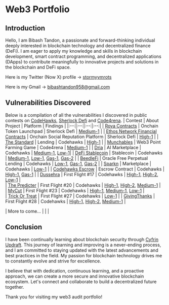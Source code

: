# Web3 Portfolio

## Introduction
Hello, I am Bibash Tandon, a passionate and forward-thinking individual deeply interested in blockchain technology and decentralized finance (DeFi). I am eager to apply my knowledge and skills in blockchain development, smart contract programming, and decentralized applications (DApps) to contribute meaningfully to innovative projects and solutions in the blockchain and DeFi space.

Here is my Twitter (Now X) profile -> [stormyymrots](https://x.com/stormyymrots)

Here is my Gmail -> bibashtandon958@gmail.com

## Vulnerabilities Discovered
Below is a compilation of all the vulnerabilities I discovered in public contests on [CodeHawks](https://www.codehawks.com), [Sherlock Defi](https://www.sherlock.xyz/) and [Code4rena](https://www.code4rena.com).
| Contest | About Project | Platform | Findings |
|:--:|:--:|:--:|:--:|
| [Rova Contracts](https://audits.sherlock.xyz/contests/498?filter=questions) | Onchain Token Launchpad | Sherlock Defi  | [Medium-1](https://github.com/sherlock-audit/2025-02-rova-judging/issues/228) |
| [Ethos Network Financial Contracts](https://audits.sherlock.xyz/contests/675?filter=questions) | Onchain Social Reputation Platform | Sherlock Defi  | [High-1](https://github.com/sherlock-audit/2024-11-ethos-network-ii-judging/issues/132) |
| [The Standard](https://codehawks.cyfrin.io/c/2023-12-the-standard) | Lending | Codehawks  | [High-1](https://codehawks.cyfrin.io/c/2023-12-the-standard/s/227) |
| [Munchables](https://code4rena.com/reports/2024-05-munchables) | Web3 Point Farming Game | Code4rena | [Medium-1](https://github.com/code-423n4/2024-05-munchables-findings/issues/502) |
| [Dria](https://codehawks.cyfrin.io/c/2024-10-swan-dria) | AI Marketplace | Codehawks | [Medium-1](https://codehawks.cyfrin.io/c/2024-10-swan-dria/s/725), [Low-1](https://codehawks.cyfrin.io/c/2024-10-swan-dria/s/591)| 
| [DeFi Stablecoin](https://codehawks.cyfrin.io/c/2023-07-foundry-defi-stablecoin) | Stablecoin | Codehawks | [Medium-1](https://codehawks.cyfrin.io/c/2023-07-foundry-defi-stablecoin/s/545), [Low-1](https://codehawks.cyfrin.io/c/2023-07-foundry-defi-stablecoin/s/533), [Gas-1](https://codehawks.cyfrin.io/c/2023-07-foundry-defi-stablecoin/s/537), [Gas-2](https://codehawks.cyfrin.io/c/2023-07-foundry-defi-stablecoin/s/543) | 
| [BeedleFi](https://codehawks.cyfrin.io/c/2023-07-beedle) | Oracle Free Perpetual Lending | Codehawks  | [Low-1](https://codehawks.cyfrin.io/c/2023-07-beedle/s/1330), [Gas-1](https://codehawks.cyfrin.io/c/2023-07-beedle/s/1517), [Gas-2](https://codehawks.cyfrin.io/c/2023-07-beedle/s/1589) |
| [Sparkn](https://codehawks.cyfrin.io/c/2023-08-sparkn) | Marketplace | Codehawks | [Low-1](https://codehawks.cyfrin.io/c/2023-08-sparkn/s/358) | 
| [Codehawks Escrow](https://codehawks.cyfrin.io/c/2023-07-escrow) | Escrow Contract | Codehawks | [High-1](https://codehawks.cyfrin.io/c/2023-07-escrow/s/473), [Gas-1](https://codehawks.cyfrin.io/c/2023-07-escrow/s/483) | 
| [Dussehra](https://codehawks.cyfrin.io/c/2024-06-Dussehra) | First Flight #17 | Codehawks  | [High-1](https://codehawks.cyfrin.io/c/2024-06-Dussehra/s/334), [High-2](https://codehawks.cyfrin.io/c/2024-06-Dussehra/s/339), [Low-1](https://codehawks.cyfrin.io/c/2024-06-Dussehra/s/336) |  
| [The Predicter](https://codehawks.cyfrin.io/c/2024-07-the-predicter) | First Flight #20 | Codehawks  | [High-1](https://codehawks.cyfrin.io/c/2024-07-the-predicter/s/95/), [High-2](https://codehawks.cyfrin.io/c/2024-07-the-predicter/s/98/), [Medium-1](https://codehawks.cyfrin.io/c/2024-07-the-predicter/s/96/) |  
| [MyCut](https://codehawks.cyfrin.io/c/2024-08-MyCut) | First Flight #23 | Codehawks  | [High-1](https://codehawks.cyfrin.io/c/2024-08-MyCut/s/282), [Medium-1](https://codehawks.cyfrin.io/c/2024-08-MyCut/s/287), [Low-1](https://codehawks.cyfrin.io/c/2024-08-MyCut/s/286) |  
| [Trick Or Treat](https://codehawks.cyfrin.io/c/2024-10-trick-or-treat) | First Flight #27 | Codehawks | [Low-1](https://codehawks.cyfrin.io/c/2024-10-trick-or-treat/s/81) | 
| [GivingThanks](https://codehawks.cyfrin.io/c/2024-11-giving-thanks) | First Flight #28 | Codehawks | [High-1](https://codehawks.cyfrin.io/c/2024-11-giving-thanks/s/412), [High-2](https://codehawks.cyfrin.io/c/2024-11-giving-thanks/s/414), [Medium-1](https://codehawks.cyfrin.io/c/2024-11-giving-thanks/s/413) | 

| More to come... | | |


## Conclusion

I have been continually learning about blockchain security through [Cyfrin Updraft](https://updraft.cyfrin.io/). This journey of learning and improving is a never-ending process, and I am committed to staying updated with the latest advancements and best practices in the field. My passion for blockchain technology drives me to constantly evolve and strive for excellence.

I believe that with dedication, continuous learning, and a proactive approach, we can create a more secure and innovative blockchain ecosystem. Let's connect and collaborate to build a decentralized future together.

Thank you for visiting my web3 audit portfolio!
